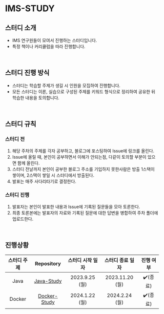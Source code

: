 # IMS-STUDY

## 스터디 소개
 - IMS 연구원들이 모여서 진행하는 스터디입니다.  
 - 특정 책이나 커리큘럼을 따라 진행합니다.

<br>

## 스터디 진행 방식  
- 스터디는 학습할 주제가 생길 시 인원을 모집하여 진행합니다.
- 모든 스터디는 이론, 실습으로 구성된 주제를 키워드 형식으로 정리하여 공유한 뒤 학습한 내용을 토의합니다.

<br>

## 스터디 규칙
### 스터디 전
1. 해당 주차의 주제를 각자 공부하고, 블로그에 포스팅하여 Issue에 링크를 올린다.
2. Issue에 올릴 때, 본인이 공부하면서 이해가 안되는점, 다같이 토의할 부분이 있으면 함께 올린다.
3. 스터디 전날까지 본인이 공부한 블로그 주소를 기입하지 못한사람은 방출 1스택이 쌓이며, 2스택이 쌓일 시 스터디에서 방출된다.
4. 발표는 매주 사다리타기로 결정한다.

### 스터디 진행
1. 발표자는 본인이 발표한 내용과 Issue에 기록된 질문들을 모아 토론한다.
2. 최종 토론본에는 발표자의 자료와 기록된 질문에 대한 답변을 병합하여 주차 폴더에 업로드한다.

<br>

## 진행상황
| 스터디 주제 | Repository | 스터디 시작 일자 | 스터디 종료 일자 | 진행 여부 |
| :---: | :---: | :---: | :---: | :---: |
| Java | [Java-Study](https://github.com/IMS-STUDY/Java-Study) | 2023.9.25 (월) | 2023.11.20 (월) | ✔️(종료) |
| Docker | [Docker-Study](https://github.com/IMS-STUDY/Docker-Study) | 2024.1.22 (월) | 2024.2.24 (월) | ✔️(종료) |
